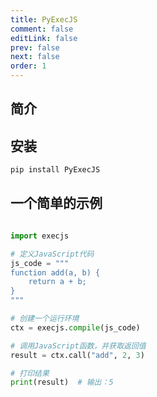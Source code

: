 ```yaml
---
title: PyExecJS
comment: false
editLink: false
prev: false
next: false
order: 1
---
```





## 简介

## 安装

```bash
pip install PyExecJS
```

## 一个简单的示例

```python

import execjs

# 定义JavaScript代码
js_code = """
function add(a, b) {
    return a + b;
}
"""

# 创建一个运行环境
ctx = execjs.compile(js_code)

# 调用JavaScript函数，并获取返回值
result = ctx.call("add", 2, 3)

# 打印结果
print(result)  # 输出：5

```